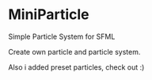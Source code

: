 # MiniParticle
Simple Particle System for SFML

Create own particle and particle system.

Also i added preset particles, check out :)
